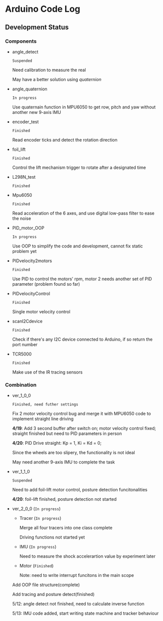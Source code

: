 # Arduino Code Log

## Development Status
### Components

- angle_detect

    `Suspended`

    Need calibration to measure the real 
    
    May have a better solution using *quaternion*

- angle_quaternion

    `In progress`

    Use quaternain function in MPU6050 to get row, pitch and yaw without another new 9-axis IMU

- encoder_test

    `Finished`

    Read encoder ticks and detect the rotation direction

- foil_lift

    `Finished`

    Control the lift mechanism trigger to rotate after a designated time

- L298N_test

    `Finished`

- Mpu6050

    `Finished`

    Read acceleration of the 6 axes, and use digital low-pass filter to ease the noise

- PID_motor_OOP

    `In progress`

    Use OOP to simplify the code and development, cannot fix static problem yet

- PIDvelocity2motors

    `Finished`

    Use PID to control the motors' rpm, motor 2 needs another set of PID parameter (problem found so far)

- PIDvelocityControl

    `Finished`

    Single motor velocity control

- scanI2Cdevice

    `Finished`

    Check if there's any I2C device connected to Arduino, if so return the port number

- TCR5000

    `Finished`

    Make use of the IR tracing sensors

### Combination

- ver_1_0_0

    `Finished, need futher settings`

    Fix 2 motor velocity control bug and merge it with MPU6050 code to implement straight line driving

    **4/19**: Add 3 second buffer after switch on; motor velocity control fixed; straight finished but need to PID parameters in person
    
    **4/20**: PID Drive straight: Kp = 1, Ki = Kd = 0; 

    Since the wheels are too slipery, the functionality is not ideal
    
    May need another 9-axis IMU to complete the task

- ver_1_1_0

    `Suspended`

    Need to add foil-lift motor control, posture detection funcitonalities

    **4/20**: foil-lift finished, posture detection not started

- ver_2_0_0 (`In progress`)

    - Tracer (`In progress`)
        
        Merge all four tracers into one class complete

        Driving functions not started yet

    - IMU (`In progress`)

        Need to measure the shock accelerartion value by experiment later

    - Motor (`Finished`)

        Note: need to write interrupt funcitons in the main scope

    Add OOP file structure(complete)

    Add tracing and posture detect(finished)

    5/12: angle detect not finished, need to calculate inverse function

    5/13: IMU code added, start writing state machine and tracker behaviour